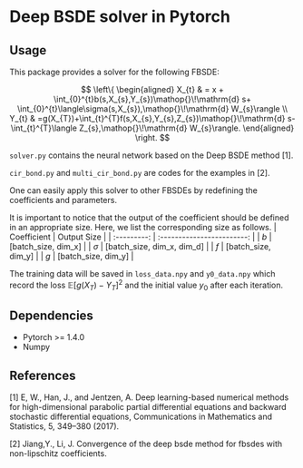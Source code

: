 # Deep BSDE solver in Pytorch

## Usage

This package provides a solver for the following FBSDE:

$$
 \left\{
    \begin{aligned}
        X_{t} & = x + \int_{0}^{t}b(s,X_{s},Y_{s})\mathop{}\!\mathrm{d} s+ \int_{0}^{t}\langle\sigma(s,X_{s}),\mathop{}\!\mathrm{d} W_{s}\rangle \\
        Y_{t} & =g(X_{T})+\int_{t}^{T}f(s,X_{s},Y_{s},Z_{s})\mathop{}\!\mathrm{d} s-\int_{t}^{T}\langle Z_{s},\mathop{}\!\mathrm{d} W_{s}\rangle.
    \end{aligned}
    \right.
$$

`solver.py` contains the neural network based on the Deep BSDE method [1].

`cir_bond.py` and `multi_cir_bond.py` are codes for the examples in [2].

One can easily apply this solver to other FBSDEs by redefining the coefficients and parameters.

It is important to notice that the output of the coefficient should be defined in an appropriate size.
Here, we list the corresponding size as follows.
| Coefficient |        Output Size         |
| :---------: | :------------------------: |
|     $b$     |    [batch_size, dim_x]     |
|  $\sigma$   | [batch_size, dim_x, dim_d] |
|     $f$     |    [batch_size, dim_y]     |
|     $g$     |    [batch_size, dim_y]     |

The training data will be saved in `loss_data.npy` and `y0_data.npy` which record the loss $\mathbb{E}[g(X_{T})-Y_{T}]^{2}$ and the initial value $y_0$ after each iteration.

## Dependencies

* Pytorch >= 1.4.0
* Numpy

## References

[1] E, W., Han, J., and Jentzen, A. Deep learning-based numerical methods for high-dimensional parabolic partial differential equations and backward stochastic differential equations, Communications in Mathematics and Statistics, 5, 349–380 (2017).

[2] Jiang,Y., Li, J. Convergence of the deep bsde method for fbsdes with non-lipschitz coefficients.
